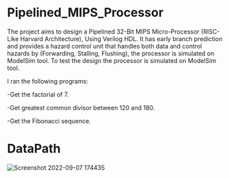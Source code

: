 # Pipelined_MIPS_Processor
The project aims to design a Pipelined 32-Bit MIPS Micro-Processor (RISC-Like Harvard Architecture), Using Verilog HDL. It has early branch prediction and provides a hazard control unit that handles both data and control hazards by (Forwarding, Stalling, Flushing), the processor is simulated on ModelSim tool. To test the design the processor is simulated on ModelSim tool.

I ran the following programs:

-Get the factorial of 7.

-Get greatest common divisor between 120 and 180.

-Get the Fibonacci sequence.

# DataPath

![Screenshot 2022-09-07 174435](https://user-images.githubusercontent.com/75853217/189963151-285c0f53-611a-415e-af49-226a6c910525.png)
